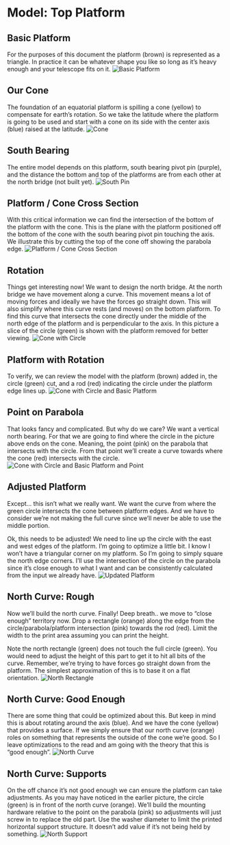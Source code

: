 # Model: Top Platform

## Basic Platform
For the purposes of this document the platform (brown) is represented as a triangle.  In practice it can be whatever shape you like so long as it’s heavy enough and your telescope fits on it.
![Basic Platform](images/basic-platform.png)

## Our Cone
The foundation of an equatorial platform is spilling a cone (yellow) to compensate for earth’s rotation.  So we take the latitude where the platform is going to be used and start with a cone on its side with the center axis (blue) raised at the latitude.
![Cone](images/cone.png)

## South Bearing
The entire model depends on this platform, south bearing pivot pin (purple), and the distance the bottom and top of the platforms are from each other at the north bridge (not built yet).
![South Pin](images/platform-with-south-pin.png)

## Platform / Cone Cross Section
With this critical information we can find the intersection of the bottom of the platform with the cone.  This is the plane with the platform positioned off the bottom of the cone with the south bearing pivot pin touching the axis.  We illustrate this by cutting the top of the cone off showing the parabola edge.
![Platform / Cone Cross Section](images/cone-with-basic-platform.png)

## Rotation
Things get interesting now!  We want to design the north bridge. At the north bridge we have movement along a curve.  This movement means a lot of moving forces and ideally we have the forces go straight down.  This will also simplify where this curve rests (and moves) on the bottom platform.  To find this curve that intersects the cone directly under the middle of the north edge of the platform and is perpendicular to the axis.  In this picture a slice of the circle (green) is shown with the platform removed for better viewing.
![Cone with Circle](images/cone-with-circle.png)

## Platform with Rotation
To verify, we can review the model with the platform (brown) added in, the circle (green) cut, and a rod (red) indicating the circle under the platform edge lines up.
![Cone with Circle and Basic Platform](images/cone-with-circle-and-basic-platform.png)

## Point on Parabola
That looks fancy and complicated.  But why do we care?  We want a vertical north bearing.  For that we are going to find where the circle in the picture above ends on the cone.  Meaning, the point (pink) on the parabola that intersects with the circle.  From that point we’ll create a curve towards where the cone (red) intersects with the circle.
![Cone with Circle and Basic Platform and Point](images/cone-with-circle-and-basic-platform-and-point.png)

## Adjusted Platform
Except… this isn’t what we really want.  We want the curve from where the green circle intersects the cone between platform edges.  And we have to consider we’re not making the full curve since we’ll never be able to use the middle portion.

Ok, this needs to be adjusted!  We need to line up the circle with the east and west edges of the platform.  I’m going to optimize a little bit.  I know I won’t have a triangular corner on my platform.  So I’m going to simply square the north edge corners. I’ll use the intersection of the circle on the parabola since it’s close enough to what I want and can be consistently calculated from the input we already have.
![Updated Platform](images/updated-platform.png)

## North Curve: Rough
Now we’ll build the north curve.  Finally!  Deep breath.. we move to “close enough” territory now.  Drop a rectangle (orange) along the edge from the circle/parabola/platform intersection (pink) towards the rod (red).  Limit the width to the print area assuming you can print the height.

Note the north rectangle (green) does not touch the full circle (green).  You would need to adjust the height of this part to get it to hit all bits of the curve.  Remember, we’re trying to have forces go straight down from the platform.  The simplest approximation of this is to base it on a flat orientation.
![North Rectangle](images/north-rectangle.png)

## North Curve: Good Enough
There are some thing that could be optimized about this.  But keep in mind this is about rotating around the axis (blue).  And we have the cone (yellow) that provides a surface.  If we simply ensure that our north curve (orange) roles on something that represents the outside of the cone we’re good.  So I leave optimizations to the read and am going with the theory that this is “good enough”.
![North Curve](images/north-curve.png)

## North Curve: Supports
On the off chance it’s not good enough we can ensure the platform can take adjustments.  As you may have noticed in the earlier picture, the circle (green) is in front of the north curve (orange).  We’ll build the mounting hardware relative to the point on the parabola (pink) so adjustments will just screw in to replace the old part.  Use the washer diameter to limit the printed horizontal support structure.  It doesn’t add value if it’s not being held by something.
![North Support](images/north-support.png)